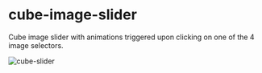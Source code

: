 # cube-image-slider


Cube image slider with animations triggered upon clicking on one of the 4 image selectors.

![cube-slider](https://media.giphy.com/media/xUA7aT317vC8VI00P6/giphy.gif)
